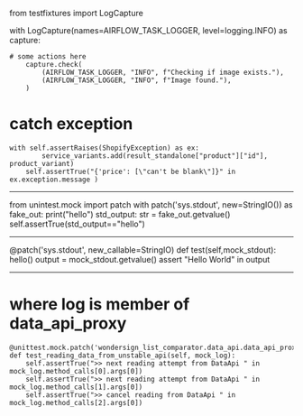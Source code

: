 from testfixtures import LogCapture

  with LogCapture(names=AIRFLOW_TASK_LOGGER, level=logging.INFO) as capture:

	# some actions here 
        capture.check(
            (AIRFLOW_TASK_LOGGER, "INFO", f"Checking if image exists."),
            (AIRFLOW_TASK_LOGGER, "INFO", f"Image found."),
        )


# catch exception 
	with self.assertRaises(ShopifyException) as ex:
            service_variants.add(result_standalone["product"]["id"], product_variant)
        self.assertTrue("{'price': [\"can't be blank\"]}" in ex.exception.message )

---
from unintest.mock import patch
with patch('sys.stdout', new=StringIO()) as fake_out:
	print("hello")
	std_output: str = fake_out.getvalue()
	self.assertTrue(std_output=="hello")


---
  @patch('sys.stdout', new_callable=StringIO)
   def test(self,mock_stdout):
      hello()
      output = mock_stdout.getvalue()
      assert "Hello World" in output


---
# where log is member of data_api_proxy

    @unittest.mock.patch('wondersign_list_comparator.data_api.data_api_proxy.log')
    def test_reading_data_from_unstable_api(self, mock_log):
        self.assertTrue(">> next reading attempt from DataApi " in mock_log.method_calls[0].args[0])
        self.assertTrue(">> next reading attempt from DataApi " in mock_log.method_calls[1].args[0])
        self.assertTrue(">> cancel reading from DataApi " in mock_log.method_calls[2].args[0])
	


